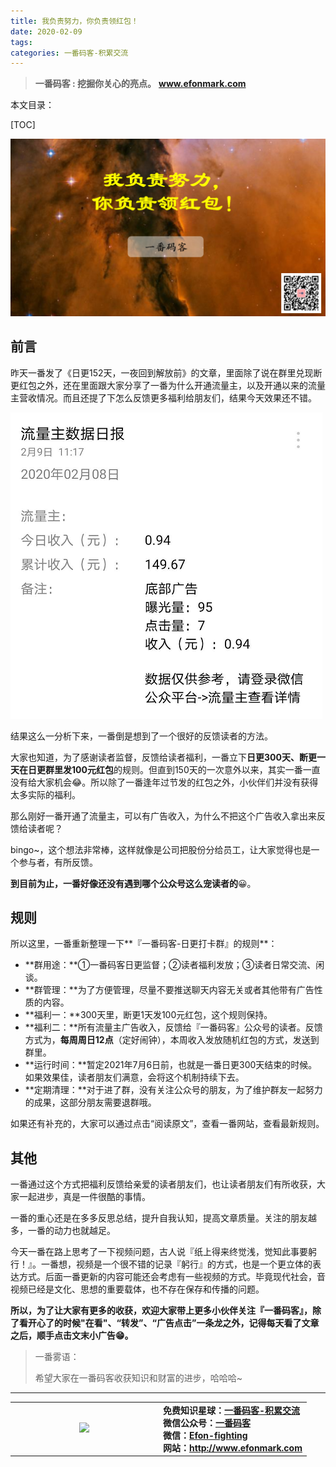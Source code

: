 ```yaml
---
title: 我负责努力，你负责领红包！
date: 2020-02-09
tags: 
categories: 一番码客-积累交流
---
```


> **一番码客 : 挖掘你关心的亮点。**
> **www.efonmark.com**

本文目录：

[TOC]

![image-20200209224411138](2020-02-09-我负责努力，你负责领红包！/image-20200209224411138.png)

<!--more-->

## 前言

昨天一番发了《日更152天，一夜回到解放前》的文章，里面除了说在群里兑现断更红包之外，还在里面跟大家分享了一番为什么开通流量主，以及开通以来的流量主营收情况。而且还提了下怎么反馈更多福利给朋友们，结果今天效果还不错。

![image-20200209231028094](2020-02-09-我负责努力，你负责领红包！/image-20200209231028094.png)

结果这么一分析下来，一番倒是想到了一个很好的反馈读者的方法。

大家也知道，为了感谢读者监督，反馈给读者福利，一番立下**日更300天、断更一天在日更群里发100元红包**的规则。但直到150天的一次意外以来，其实一番一直没有给大家机会😂。所以除了一番逢年过节发的红包之外，小伙伴们并没有获得太多实际的福利。

那么刚好一番开通了流量主，可以有广告收入，为什么不把这个广告收入拿出来反馈给读者呢？

bingo~，这个想法非常棒，这样就像是公司把股份分给员工，让大家觉得也是一个参与者，有所反馈。

**到目前为止，一番好像还没有遇到哪个公众号这么宠读者的**😀。

## 规则

所以这里，一番重新整理一下**『一番码客-日更打卡群』的规则**：

* **群用途：**①一番码客日更监督；②读者福利发放；③读者日常交流、闲谈。
* **群管理：**为了方便管理，尽量不要推送聊天内容无关或者其他带有广告性质的内容。
* **福利一：**300天里，断更1天发100元红包，这个规则保持。
* **福利二：**所有流量主广告收入，反馈给『一番码客』公众号的读者。反馈方式为，**每周周日12点**（定好闹钟），本周收入发放随机红包的方式，发送到群里。
* **运行时间：**暂定2021年7月6日前，也就是一番日更300天结束的时候。如果效果佳，读者朋友们满意，会将这个机制持续下去。
* **定期清理：**对于进了群，没有关注公众号的朋友，为了维护群友一起努力的成果，这部分朋友需要退群哦。

如果还有补充的，大家可以通过点击“阅读原文”，查看一番网站，查看最新规则。

## 其他

一番通过这个方式把福利反馈给亲爱的读者朋友们，也让读者朋友们有所收获，大家一起进步，真是一件很酷的事情。

一番的重心还是在多多反思总结，提升自我认知，提高文章质量。关注的朋友越多，一番的动力也就越足。

今天一番在路上思考了一下视频问题，古人说『纸上得来终觉浅，觉知此事要躬行！』。一番想，视频是一个很不错的记录『躬行』的方式，也是一个更立体的表达方式。后面一番更新的内容可能还会考虑有一些视频的方式。毕竟现代社会，音视频已经是文化、思想的重要载体，也不存在保存和传播的问题。

**所以，为了让大家有更多的收获，欢迎大家带上更多小伙伴关注『一番码客』，除了看开心了的时候"在看"、“转发”、“广告点击”一条龙之外，记得每天看了文章之后，顺手点击文末小广告😁。**

> 一番雾语：
>
> 希望大家在一番码客收获知识和财富的进步，哈哈哈~

------

<table>
<tr>
<td ><center><img src="http://efonfighting.imwork.net/efonmark-blog/readme/guanzhu_1.jpg" width=40%></center></td>
<td width="50%" align=left><b>
    免费知识星球：<a href="http://efonfighting.imwork.net/efonmark-blog/%E7%AE%80%E4%BB%8B/zhishixingqiu1.png">一番码客-积累交流</a><br>
    微信公众号：<a href="http://efonfighting.imwork.net/efonmark-blog/%E7%AE%80%E4%BB%8B/guanzhu_1.jpg">一番码客</a><br>
    微信：<a href="http://efonfighting.imwork.net/efonmark-blog/%E7%AE%80%E4%BB%8B/weixin.jpg">Efon-fighting</a><br>
    网站：<a href="http://efonfighting.imwork.net">http://www.efonmark.com</a><br></b></td>
</tr>
</table>